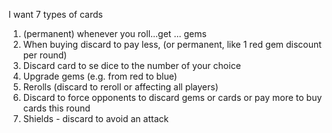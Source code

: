 I want 7 types of cards

1. (permanent) whenever you roll...get ... gems
2. When buying discard to pay less, (or permanent, like 1 red gem discount per round)
3. Discard card to se dice to the number of your choice
4. Upgrade gems (e.g. from red to blue)
5. Rerolls (discard to reroll or affecting all players)
6. Discard to force opponents to discard gems or cards or pay more to buy cards this round
7. Shields - discard to avoid an attack
